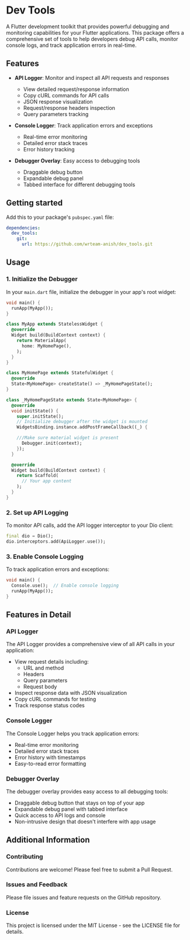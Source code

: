 <!--
This README describes the package. If you publish this package to pub.dev,
this README's contents appear on the landing page for your package.

For information about how to write a good package README, see the guide for
[writing package pages](https://dart.dev/tools/pub/writing-package-pages).

For general information about developing packages, see the Dart guide for
[creating packages](https://dart.dev/guides/libraries/create-packages)
and the Flutter guide for
[developing packages and plugins](https://flutter.dev/to/develop-packages).
-->

# Dev Tools

A Flutter development toolkit that provides powerful debugging and monitoring capabilities for your Flutter applications. This package offers a comprehensive set of tools to help developers debug API calls, monitor console logs, and track application errors in real-time.

## Features

- **API Logger**: Monitor and inspect all API requests and responses
  - View detailed request/response information
  - Copy cURL commands for API calls
  - JSON response visualization
  - Request/response headers inspection
  - Query parameters tracking

- **Console Logger**: Track application errors and exceptions
  - Real-time error monitoring
  - Detailed error stack traces
  - Error history tracking

- **Debugger Overlay**: Easy access to debugging tools
  - Draggable debug button
  - Expandable debug panel
  - Tabbed interface for different debugging tools

## Getting started

Add this to your package's `pubspec.yaml` file:

```yaml
dependencies:
  dev_tools:
    git:
      url: https://github.com/wrteam-anish/dev_tools.git
```

## Usage

### 1. Initialize the Debugger

In your `main.dart` file, initialize the debugger in your app's root widget:

```dart
void main() {
  runApp(MyApp());
}

class MyApp extends StatelessWidget {
  @override
  Widget build(BuildContext context) {
    return MaterialApp(
      home: MyHomePage(),
    );
  }
}

class MyHomePage extends StatefulWidget {
  @override
  State<MyHomePage> createState() => _MyHomePageState();
}

class _MyHomePageState extends State<MyHomePage> {
  @override
  void initState() {
    super.initState();
    // Initialize debugger after the widget is mounted
    WidgetsBinding.instance.addPostFrameCallback((_) {

    ///Make sure material widget is present
      Debugger.init(context);
    });
  }

  @override
  Widget build(BuildContext context) {
    return Scaffold(
      // Your app content
    );
  }
}
```

### 2. Set up API Logging

To monitor API calls, add the API logger interceptor to your Dio client:

```dart
final dio = Dio();
dio.interceptors.add(ApiLogger.use());
```

### 3. Enable Console Logging

To track application errors and exceptions:

```dart
void main() {
  Console.use();  // Enable console logging
  runApp(MyApp());
}
```

## Features in Detail

### API Logger

The API Logger provides a comprehensive view of all API calls in your application:

- View request details including:
  - URL and method
  - Headers
  - Query parameters
  - Request body
- Inspect response data with JSON visualization
- Copy cURL commands for testing
- Track response status codes

### Console Logger

The Console Logger helps you track application errors:

- Real-time error monitoring
- Detailed error stack traces
- Error history with timestamps
- Easy-to-read error formatting

### Debugger Overlay

The debugger overlay provides easy access to all debugging tools:

- Draggable debug button that stays on top of your app
- Expandable debug panel with tabbed interface
- Quick access to API logs and console
- Non-intrusive design that doesn't interfere with app usage

## Additional Information

### Contributing

Contributions are welcome! Please feel free to submit a Pull Request.

### Issues and Feedback

Please file issues and feature requests on the GitHub repository.

### License

This project is licensed under the MIT License - see the LICENSE file for details.
